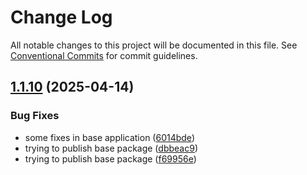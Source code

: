 # Change Log

All notable changes to this project will be documented in this file.
See [Conventional Commits](https://conventionalcommits.org) for commit guidelines.

## [1.1.10](https://github.com/ab-devtools/uilibrary/compare/@ab.uitools/base@1.1.8...@ab.uitools/base@1.1.10) (2025-04-14)

### Bug Fixes

- some fixes in base application ([6014bde](https://github.com/ab-devtools/uilibrary/commit/6014bdee5f0fe9b20a0d8ae9a017c3d3d9ee7b16))
- trying to publish base package ([dbbeac9](https://github.com/ab-devtools/uilibrary/commit/dbbeac992d16e693a93301a29b3936fc62ddf9bb))
- trying to publish base package ([f69956e](https://github.com/ab-devtools/uilibrary/commit/f69956e83f0f6b43a11dcfc0c0f1aa28ed6e5a99))
